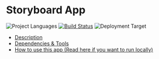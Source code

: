 Storyboard App
=====================
![Project Languages](https://img.shields.io/github/languages/top/nikolouzos/Storymode.svg)
[![Build Status](https://app.bitrise.io/app/5822a298e8bda550/status.svg?token=bzIcGUqOwhhSMdTFo8DwGw)](https://app.bitrise.io/app/5822a298e8bda550")
![Deployment Target](https://img.shields.io/badge/deployment%20target-ios%2010.0-blue.svg)

 - [Description]()
 - [Dependencies & Tools]()
 - [How to use this app (Read here if you want to run locally)]()